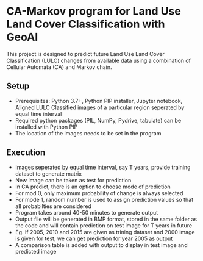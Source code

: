# CA-Markov program for Land Use Land Cover Classification with GeoAI
This project is designed to predict future Land Use Land Cover Classification (LULC) changes from available data using a combination of Cellular Automata (CA) and Markov chain.
## Setup
-  Prerequisites: Python 3.7+, Python PIP installer, Jupyter notebook, Aligned LULC Classified images of a particular region seperated by equal time interval
- Required python packages (PIL, NumPy, Pydrive, tabulate) can be installed with Python PIP
- The location of the images needs to be set in the program
## Execution
- Images seperated by equal time interval, say T years, provide training dataset to generate matrix
- New image can be taken as test for prediction
- In CA predict, there is an option to choose mode of prediction
- For mod 0, only maximum probability of change is always selected
- For mode 1, random number is used to assign prediction values so that all probabilties are considered
- Program takes around 40-50 minutes to generate output
- Output file will be generated in BMP format, stored in the same folder as the code and will contain prediction on test image for T years in future
- Eg. If 2005, 2010 and 2015 are given as trining dataset and 2000 image is given for test, we can get prediction for year 2005 as output
- A comparison table is added with output to display in test image and predicted image
